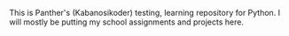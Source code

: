 This is Panther's (Kabanosikoder) testing, learning repository for Python.
I will mostly be putting my school assignments and projects here.
